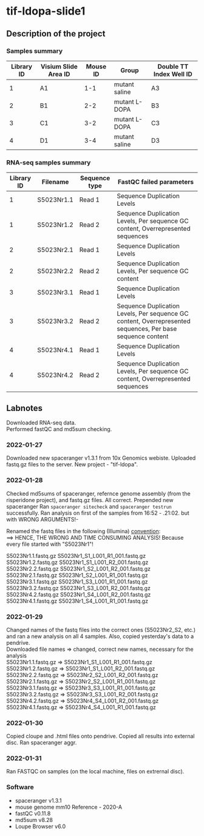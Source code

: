 # tif-ldopa-slide1

<h2>Description of the project</h2>


### Samples summary

|Library ID| Visium Slide Area ID | Mouse ID | Group | Double TT Index Well ID|
|---------| -------------------- | -------- | ------| -----------------------|
|1| A1                   | 1-1      | mutant saline | A3 |
|2|B1| 2-2 | mutant L-DOPA | B3|
|3|C1| 3-2 | mutant L-DOPA  | C3|
|4|D1| 3-4 | mutant saline  | D3 |

### RNA-seq samples summary 
|Library ID|Filename|Sequence type|FastQC failed parameters|
|---|---|---|---|
|1|S5023Nr1.1|Read 1|Sequence Duplication Levels|
|1|S5023Nr1.2|Read 2|Sequence Duplication Levels, Per sequence GC content, Overrepresented sequences|
|2|S5023Nr2.1|Read 1|Sequence Duplication Levels|
|2|S5023Nr2.2|Read 2|Sequence Duplication Levels, Per sequence GC content|
|3|S5023Nr3.1|Read 1|Sequence Duplication Levels|
|3|S5023Nr3.2|Read 2|Sequence Duplication Levels, Per sequence GC content, Overrepresented sequences, Per base sequence content|
|4|S5023Nr4.1|Read 1|Sequence Duplication Levels|
|4|S5023Nr4.2|Read 2|Sequence Duplication Levels, Per sequence GC content, Overrepresented sequences|

<h2>Labnotes</h2>
Downloaded RNA-seq data. <br />
Performed fastQC and md5sum checking.<br />

### 2022-01-27
Downloaded new spaceranger v1.3.1  from 10x Genomics webiste. Uploaded fastq.gz files to the server. New project - "tif-ldopa". <br />

### 2022-01-28
Checked md5sums of spaceranger, refernce genome assembly (from the risperidone project), and fastq.gz files. All correct. Prepended new spaceranger Ran `spaceranger sitecheck` and `spaceranger testrun` successfully. Ran analysis on first of the samples from 16:52 - .21:02. but with WRONG ARGUMENTS!- <br />

Renamed the fastq files in the following (Illumina) [convention](https://support.illumina.com/help/BaseSpace_OLH_009008/Content/Source/Informatics/BS/NamingConvention_FASTQ-files-swBS.htm): <br /> ==> HENCE, THE WRONG AND TIME CONSUMING ANALYSIS! Because every file started with "S5023Nr1"!

S5023Nr1.1.fastq.gz S5023Nr1_S1_L001_R1_001.fastq.gz <br />
S5023Nr1.2.fastq.gz S5023Nr1_S1_L001_R2_001.fastq.gz <br />
S5023Nr2.2.fastq.gz S5023Nr1_S2_L001_R2_001.fastq.gz <br />
S5023Nr2.1.fastq.gz S5023Nr1_S2_L001_R1_001.fastq.gz <br />
S5023Nr3.1.fastq.gz S5023Nr1_S3_L001_R1_001.fastq.gz <br />
S5023Nr3.2.fastq.gz S5023Nr1_S3_L001_R2_001.fastq.gz <br />
S5023Nr4.2.fastq.gz S5023Nr1_S4_L001_R2_001.fastq.gz <br />
S5023Nr4.1.fastq.gz S5023Nr1_S4_L001_R1_001.fastq.gz <br />

### 2022-01-29
Changed names of the fastq files into the correct ones (S5023Nr2_S2, etc.) and ran a new analysis on all 4 samples. Also, copied yesterday's data to a pendrive. <br />
Downloaded file names => changed, correct new names, necessary for the analysis <br />
S5023Nr1.1.fastq.gz => S5023Nr1_S1_L001_R1_001.fastq.gz <br />
S5023Nr1.2.fastq.gz => S5023Nr1_S1_L001_R2_001.fastq.gz <br />
S5023Nr2.2.fastq.gz => S5023Nr2_S2_L001_R2_001.fastq.gz <br />
S5023Nr2.1.fastq.gz => S5023Nr2_S2_L001_R1_001.fastq.gz <br />
S5023Nr3.1.fastq.gz => S5023Nr3_S3_L001_R1_001.fastq.gz <br />
S5023Nr3.2.fastq.gz => S5023Nr3_S3_L001_R2_001.fastq.gz <br />
S5023Nr4.2.fastq.gz => S5023Nr4_S4_L001_R2_001.fastq.gz <br />
S5023Nr4.1.fastq.gz => S5023Nr4_S4_L001_R1_001.fastq.gz <br />

### 2022-01-30
Copied cloupe and .html files onto pendrive. Copied all results into external disc. Ran spaceranger aggr.

### 2022-01-31
Ran FASTQC on samples (on the local machine, files on extrernal disc).

### Software 
* spaceranger v1.3.1
* mouse genome mm10 Reference - 2020-A 
* fastQC v0.11.8
* md5sum v8.28
* Loupe Browser v6.0

